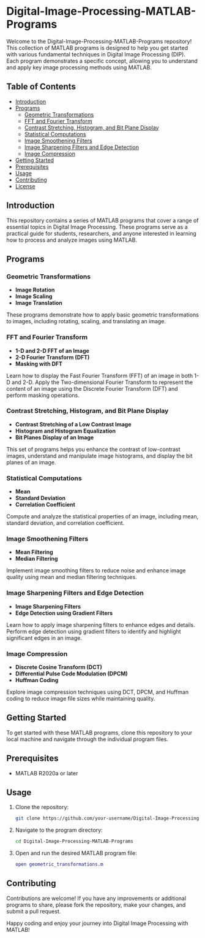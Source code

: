 # Digital-Image-Processing-MATLAB-Programs

Welcome to the Digital-Image-Processing-MATLAB-Programs repository! This collection of MATLAB programs is designed to help you get started with various fundamental techniques in Digital Image Processing (DIP). Each program demonstrates a specific concept, allowing you to understand and apply key image processing methods using MATLAB.

## Table of Contents
- [Introduction](#introduction)
- [Programs](#programs)
  - [Geometric Transformations](#geometric-transformations)
  - [FFT and Fourier Transform](#fft-and-fourier-transform)
  - [Contrast Stretching, Histogram, and Bit Plane Display](#contrast-stretching-histogram-and-bit-plane-display)
  - [Statistical Computations](#statistical-computations)
  - [Image Smoothening Filters](#image-smoothening-filters)
  - [Image Sharpening Filters and Edge Detection](#image-sharpening-filters-and-edge-detection)
  - [Image Compression](#image-compression)
- [Getting Started](#getting-started)
- [Prerequisites](#prerequisites)
- [Usage](#usage)
- [Contributing](#contributing)
- [License](#license)

## Introduction
This repository contains a series of MATLAB programs that cover a range of essential topics in Digital Image Processing. These programs serve as a practical guide for students, researchers, and anyone interested in learning how to process and analyze images using MATLAB.

## Programs

### Geometric Transformations
- **Image Rotation**
- **Image Scaling**
- **Image Translation**

These programs demonstrate how to apply basic geometric transformations to images, including rotating, scaling, and translating an image.

### FFT and Fourier Transform
- **1-D and 2-D FFT of an Image**
- **2-D Fourier Transform (DFT)**
- **Masking with DFT**

Learn how to display the Fast Fourier Transform (FFT) of an image in both 1-D and 2-D. Apply the Two-dimensional Fourier Transform to represent the content of an image using the Discrete Fourier Transform (DFT) and perform masking operations.

### Contrast Stretching, Histogram, and Bit Plane Display
- **Contrast Stretching of a Low Contrast Image**
- **Histogram and Histogram Equalization**
- **Bit Planes Display of an Image**

This set of programs helps you enhance the contrast of low-contrast images, understand and manipulate image histograms, and display the bit planes of an image.

### Statistical Computations
- **Mean**
- **Standard Deviation**
- **Correlation Coefficient**

Compute and analyze the statistical properties of an image, including mean, standard deviation, and correlation coefficient.

### Image Smoothening Filters
- **Mean Filtering**
- **Median Filtering**

Implement image smoothing filters to reduce noise and enhance image quality using mean and median filtering techniques.

### Image Sharpening Filters and Edge Detection
- **Image Sharpening Filters**
- **Edge Detection using Gradient Filters**

Learn how to apply image sharpening filters to enhance edges and details. Perform edge detection using gradient filters to identify and highlight significant edges in an image.

### Image Compression
- **Discrete Cosine Transform (DCT)**
- **Differential Pulse Code Modulation (DPCM)**
- **Huffman Coding**

Explore image compression techniques using DCT, DPCM, and Huffman coding to reduce image file sizes while maintaining quality.

## Getting Started
To get started with these MATLAB programs, clone this repository to your local machine and navigate through the individual program files.

## Prerequisites
- MATLAB R2020a or later

## Usage
1. Clone the repository:
    ```bash
    git clone https://github.com/your-username/Digital-Image-Processing-MATLAB-Programs.git
    ```
2. Navigate to the program directory:
    ```bash
    cd Digital-Image-Processing-MATLAB-Programs
    ```
3. Open and run the desired MATLAB program file:
    ```matlab
    open geometric_transformations.m
    ```

## Contributing
Contributions are welcome! If you have any improvements or additional programs to share, please fork the repository, make your changes, and submit a pull request.


Happy coding and enjoy your journey into Digital Image Processing with MATLAB!
